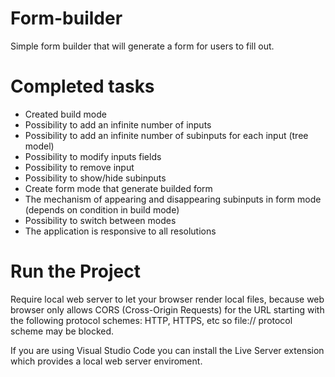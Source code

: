 # Form-builder
 Simple form builder that will generate a form for users to fill out.
 
 # Completed tasks
 * Created build mode
 * Possibility to add an infinite number of inputs
 * Possibility to add an infinite number of subinputs for each input (tree model)
 * Possibility to modify inputs fields
 * Possibility to remove input
 * Possibility to show/hide subinputs
 * Create form mode that generate builded form
 * The mechanism of appearing and disappearing subinputs in form mode (depends on condition in build mode)
 * Possibility to switch between modes
 * The application is responsive to all resolutions
 
 # Run the Project
 
 Require local web server to let your browser render local files, because web browser only allows CORS (Cross-Origin Requests) for the URL starting with the following  protocol schemes: HTTP, HTTPS, etc so file:// protocol scheme may be blocked.

 If you are using Visual Studio Code you can install the Live Server extension which provides a local web server enviroment.
 

 
